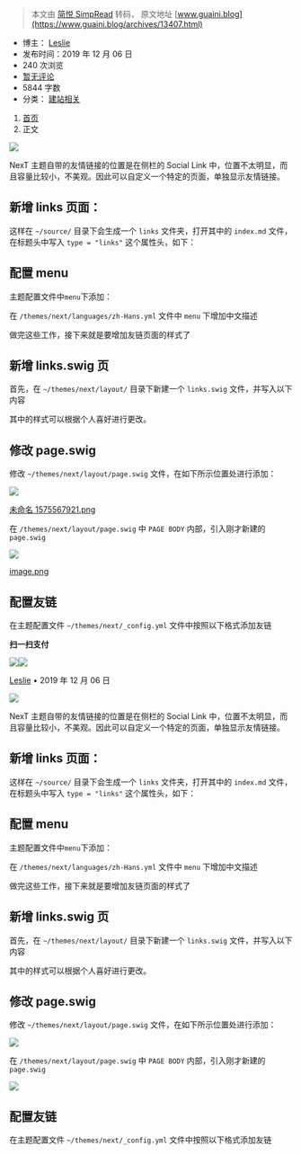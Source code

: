 > 本文由 [简悦 SimpRead](http://ksria.com/simpread/) 转码， 原文地址 [www.guaini.blog](https://www.guaini.blog/archives/13407.html)

*   博主： [Leslie](https://www.guaini.blog/author/1/)
*   发布时间：2019 年 12 月 06 日
*   240 次浏览
*   [暂无评论](#comments)
*   5844 字数
*   分类： [建站相关](https://www.guaini.blog/category/jz/)

1.  [首页](https://www.guaini.blog/)
2.  正文  

[![](https://cdn.jsdelivr.net/gh/BruceXiaoWang/Images/img/20200131232838.png)](https://cdn.jsdelivr.net/gh/BruceXiaoWang/Images/img/20200131232838.png)

NexT 主题自带的友情链接的位置是在侧栏的 Social Link 中，位置不太明显，而且容量比较小，不美观。因此可以自定义一个特定的页面，单独显示友情链接。  

新增 links 页面：
------------

这样在 `~/source/` 目录下会生成一个 `links` 文件夹，打开其中的 `index.md` 文件，在标题头中写入 `type = "links"` 这个属性头，如下：

配置 menu
-------

主题配置文件中`menu`下添加：

在 `/themes/next/languages/zh-Hans.yml` 文件中 `menu` 下增加中文描述

做完这些工作，接下来就是要增加友链页面的样式了

新增 links.swig 页
---------------

首先，在 `~/themes/next/layout/` 目录下新建一个 `links.swig` 文件，并写入以下内容

其中的样式可以根据个人喜好进行更改。

修改 page.swig
------------

修改 `~/themes/next/layout/page.swig` 文件，在如下所示位置处进行添加：

[![](https://i.loli.net/2019/12/06/Gd72hgF6xIaj8ZE.png)](https://i.loli.net/2019/12/06/Gd72hgF6xIaj8ZE.png)

[未命名 1575567921.png](https://i.loli.net/2019/12/06/Gd72hgF6xIaj8ZE.png)

在 `/themes/next/layout/page.swig` 中 `PAGE BODY` 内部，引入刚才新建的 `page.swig`

[![](https://i.loli.net/2019/12/06/CZsel4HDYB8WdxU.png)](https://i.loli.net/2019/12/06/CZsel4HDYB8WdxU.png)

[image.png](https://i.loli.net/2019/12/06/CZsel4HDYB8WdxU.png)

配置友链
----

在主题配置文件 `~/themes/next/_config.yml` 文件中按照以下格式添加友链

**扫一扫支付**

![](https://cdn.jsdelivr.net/gh/BruceXiaoWang/Images/img/20201025025319.png)![](https://cdn.jsdelivr.net/gh/BruceXiaoWang/Images/img/20201025025319.png)

[Leslie](#) • 2019 年 12 月 06 日

![](https://cdn.jsdelivr.net/gh/BruceXiaoWang/Images/img/20200131232838.png)

NexT 主题自带的友情链接的位置是在侧栏的 Social Link 中，位置不太明显，而且容量比较小，不美观。因此可以自定义一个特定的页面，单独显示友情链接。  

新增 links 页面：
------------

这样在 `~/source/` 目录下会生成一个 `links` 文件夹，打开其中的 `index.md` 文件，在标题头中写入 `type = "links"` 这个属性头，如下：

配置 menu
-------

主题配置文件中`menu`下添加：

在 `/themes/next/languages/zh-Hans.yml` 文件中 `menu` 下增加中文描述

做完这些工作，接下来就是要增加友链页面的样式了

新增 links.swig 页
---------------

首先，在 `~/themes/next/layout/` 目录下新建一个 `links.swig` 文件，并写入以下内容

其中的样式可以根据个人喜好进行更改。

修改 page.swig
------------

修改 `~/themes/next/layout/page.swig` 文件，在如下所示位置处进行添加：

![](https://i.loli.net/2019/12/06/Gd72hgF6xIaj8ZE.png)

在 `/themes/next/layout/page.swig` 中 `PAGE BODY` 内部，引入刚才新建的 `page.swig`

![](https://i.loli.net/2019/12/06/CZsel4HDYB8WdxU.png)

配置友链
----

在主题配置文件 `~/themes/next/_config.yml` 文件中按照以下格式添加友链